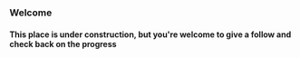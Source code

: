 ### Welcome
#### This place is under construction, but you're welcome to give a follow and check back on the progress
